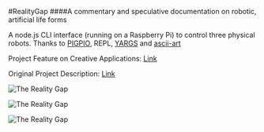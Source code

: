 #RealityGap
####A commentary and speculative documentation on robotic, artificial life forms

A node.js CLI interface (running on a Raspberry Pi) to control three physical robots. Thanks to [PIGPIO](https://github.com/fivdi/pigpio), REPL, [YARGS](https://github.com/yargs/yargs) and [ascii-art](https://github.com/khrome/ascii-art)

Project Feature on Creative Applications: [Link](www.creativeapplications.net/arduino-2/the-reality-gap-a-commentary-and-speculative-documentation-on-robotic-artificial-life-forms/)

Original Project Description: [Link](www.riccardolardi.com/realitygap)

![The Reality Gap](http://riccardolardi.com/assets/images/realitygap/realitygap3.jpg "The Reality Gap")

![The Reality Gap](http://riccardolardi.com/assets/images/realitygap/realitygap2.jpg "The Reality Gap")

![The Reality Gap](http://riccardolardi.com/assets/images/realitygap/realitygap1.jpg "The Reality Gap")